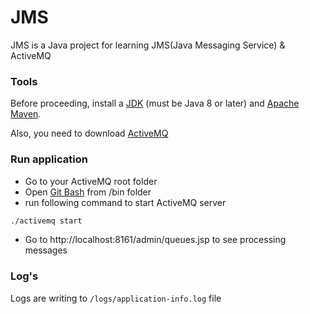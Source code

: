 # JMS
JMS is a Java project for learning JMS(Java Messaging Service) & ActiveMQ
### Tools
Before proceeding, install a [JDK](https://docs.oracle.com/javase/8/docs/technotes/guides/install/install_overview.html)
(must be Java 8 or later) and [Apache Maven](https://maven.apache.org/).

Also, you need to download [ActiveMQ](https://activemq.apache.org/download.html)

### Run application
- Go to your ActiveMQ root folder
- Open [Git Bash](https://git-scm.com/downloads) from /bin folder
- run following command to start ActiveMQ server
```bash
./activemq start
```
- Go to http://localhost:8161/admin/queues.jsp to see processing messages

### Log's
Logs are writing to ``/logs/application-info.log`` file